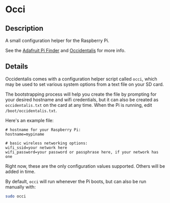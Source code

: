 # Occi
## Description
A small configuration helper for the Raspberry Pi.

See the [Adafruit Pi Finder](https://github.com/adafruit/Adafruit-Pi-Finder) and
[Occidentalis](https://github.com/adafruit/Adafruit-Occidentalis) for more info.

## Details


Occidentalis comes with a configuration helper script called `occi`, which may
be used to set various system options from a text file on your SD card.

The bootstrapping process will help you create the file by prompting for your
desired hostname and wifi credentials, but it can also be created as
`occidentalis.txt` on the card at any time.  When the Pi is running, edit
`/boot/occidentalis.txt`.


Here's an example file:

```
# hostname for your Raspberry Pi:
hostname=mypiname

# basic wireless networking options:
wifi_ssid=your network here
wifi_password=your password or passphrase here, if your network has one
```

Right now, these are the only configuration values supported.  Others will
be added in time.

By default, `occi` will run whenever the Pi boots, but can also be run manually
with:

```sh
sudo occi
```
